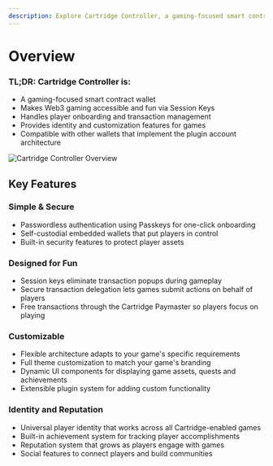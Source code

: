 ```yaml
---
description: Explore Cartridge Controller, a gaming-focused smart contract wallet that makes Web3 gaming accessible and fun with features like session keys, identity management, and customization options.
---
```


# Overview

### TL;DR: Cartridge Controller is:

-   A gaming-focused smart contract wallet
-   Makes Web3 gaming accessible and fun via Session Keys
-   Handles player onboarding and transaction management
-   Provides identity and customization features for games
-   Compatible with other wallets that implement the plugin account architecture

![Cartridge Controller Overview](/controller.png)

## Key Features

### Simple & Secure

-   Passwordless authentication using Passkeys for one-click onboarding
-   Self-custodial embedded wallets that put players in control
-   Built-in security features to protect player assets

### Designed for Fun

-   Session keys eliminate transaction popups during gameplay
-   Secure transaction delegation lets games submit actions on behalf of players
-   Free transactions through the Cartridge Paymaster so players focus on playing

### Customizable

-   Flexible architecture adapts to your game's specific requirements
-   Full theme customization to match your game's branding
-   Dynamic UI components for displaying game assets, quests and achievements
-   Extensible plugin system for adding custom functionality

### Identity and Reputation

-   Universal player identity that works across all Cartridge-enabled games
-   Built-in achievement system for tracking player accomplishments
-   Reputation system that grows as players engage with games
-   Social features to connect players and build communities
